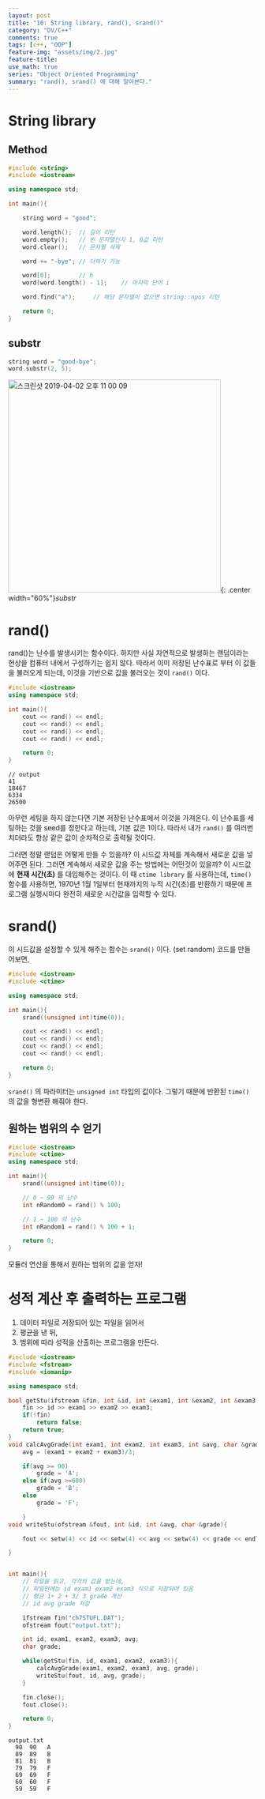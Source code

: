 ```yaml
---
layout: post
title: "10: String library, rand(), srand()"
category: "DV/C++"
comments: true
tags: [c++, "OOP"]
feature-img: "assets/img/2.jpg"
feature-title:
use_math: true
series: "Object Oriented Programming"
summary: "rand(), srand() 에 대해 알아본다."
---
```


# String library

## Method

```c++
#include <string>
#include <iostream>

using namespace std;

int main(){

    string word = "good";

    word.length();	// 길이 리턴
    word.empty();	// 빈 문자열인지 1, 0값 리턴
    word.clear();	// 문자열 삭제

    word += "-bye";	// 더하기 가능

    word[0];		// h
    word[word.length() - 1];	// 마지막 단어 i

    word.find("a"); 	// 해당 문자열이 없으면 string::npos 리턴

    return 0;
}
```

## substr

```c++
string word = "good-bye";
word.substr(2, 5);
```

<img width="431" alt="스크린샷 2019-04-02 오후 11 00 09" src="https://user-images.githubusercontent.com/37871541/55408508-127d3c80-559b-11e9-801f-3798ec6ac7c1.png">{: .center width="60%"}_substr_

# rand()

rand()는 난수를 발생시키는 함수이다. 하지만 사실 자연적으로 발생하는 랜덤이라는 현상을 컴퓨터 내에서 구성하기는 쉽지 않다. 따라서 이미 저장된 난수표로 부터 이 값들을 불러오게 되는데, 이것을 기반으로 값을 불러오는 것이 `rand()` 이다.

```c++
#include <iostream>
using namespace std;

int main(){
    cout << rand() << endl;
    cout << rand() << endl;
    cout << rand() << endl;
    cout << rand() << endl;

    return 0;
}
```

```
// output
41
18467
6334
26500
```

아무런 세팅을 하지 않는다면 기본 저장된 난수표에서 이것을 가져온다. 이 난수표를 세팅하는 것을 seed를 정한다고 하는데, 기본 값은 1이다. 따라서 내가 `rand()` 를 여러번 치더라도 항상 같은 값이 순차적으로 출력될 것이다.

그러면 정말 랜덤은 어떻게 만들 수 있을까? 이 시드값 자체를 계속해서 새로운 값을 넣어주면 된다. 그러면 계속해서 새로운 값을 주는 방법에는 어떤것이 있을까? 이 시드값에 **현재 시간(초)** 를 대입해주는 것이다. 이 때 `ctime library` 를 사용하는데, `time()` 함수를 사용하면, 1970년 1월 1일부터 현재까지의 누적 시간(초)를 반환하기 때문에 프로그램 실행시마다 완전히 새로운 시간값을 입력할 수 있다.

# srand()

이 시드값을 설정할 수 있게 해주는 함수는 `srand()` 이다. (set random) 코드를 만들어보면,

```c++
#include <iostream>
#include <ctime>

using namespace std;

int main(){
    srand((unsigned int)time(0));

    cout << rand() << endl;
    cout << rand() << endl;
    cout << rand() << endl;
    cout << rand() << endl;

    return 0;
}
```

`srand()` 의 파라미터는 `unsigned int` 타입의 값이다. 그렇기 때문에 반환된 `time()` 의 값을 형변환 해줘야 한다.

## 원하는 범위의 수 얻기

```c++
#include <iostream>
#include <ctime>
using namespace std;

int main(){
    srand((unsigned int)time(0));

    // 0 ~ 99 의 난수
    int nRandom0 = rand() % 100;

    // 1 ~ 100 의 난수
    int nRandom1 = rand() % 100 + 1;

    return 0;
}
```

모듈러 연산을 통해서 원하는 범위의 값을 얻자!

# 성적 계산 후 출력하는 프로그램

1. 데이터 파일로 저장되어 있는 파일을 읽어서
2. 평균을 낸 뒤,
3. 범위에 따라 성적을 산출하는 프로그램을 만든다.

```c++
#include <iostream>
#include <fstream>
#include <iomanip>

using namespace std;

bool getStu(ifstream &fin, int &id, int &exam1, int &exam2, int &exam3){
    fin >> id >> exam1 >> exam2 >> exam3;
    if(!fin)
        return false;
    return true;
}
void calcAvgGrade(int exam1, int exam2, int exam3, int &avg, char &grade){
    avg = (exam1 + exam2 + exam3)/3;

    if(avg >= 90)
        grade = 'A';
    else if(avg >=680)
        grade = 'B';
    else
        grade = 'F';

    }
void writeStu(ofstream &fout, int &id, int &avg, char &grade){

    fout << setw(4) << id << setw(4) << avg << setw(4) << grade << endl;

}


int main(){
    // 파일을 읽고, 각각의 값을 받는데,
    // 파일안에는 id exam1 exam2 exam3 식으로 저장되어 있음
    // 평균 1+ 2 + 3/ 3 grade 계산
    // id avg grade 저장

    ifstream fin("ch7STUFL.DAT");
    ofstream fout("output.txt");

    int id, exam1, exam2, exam3, avg;
    char grade;

    while(getStu(fin, id, exam1, exam2, exam3)){
        calcAvgGrade(exam1, exam2, exam3, avg, grade);
        writeStu(fout, id, avg, grade);
    }

    fin.close();
    fout.close();

    return 0;
}
```

```
output.txt
  90  90   A
  89  89   B
  81  81   B
  79  79   F
  69  69   F
  60  60   F
  59  59   F
```
